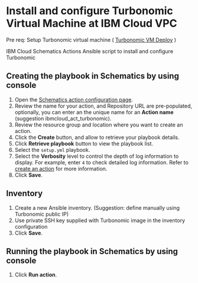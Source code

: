 # Install and configure Turbonomic Virtual Machine at IBM Cloud VPC

Pre req: Setup Turbonomic virtual machine ( [Turbonomic VM Deploy](https://github.com/jpmenegatti/ibmcloud_terraform_turbonomic) )

IBM Cloud Schematics Actions Ansible script to install and configure Turbonomic

## Creating the playbook in Schematics by using console

1. Open the [Schematics action configuration page](https://cloud.ibm.com/schematics/actions/create?name=deployapp&url=https://github.com/Cloud-Schematics/ansible-app-deploy-iks).
2. Review the name for your action, and Repository URL are pre-populated, optionally, you can enter an the unique name for an **Action name** (suggestion ibmcloud_act_turbonomic).
3. Review the resource group and location where you want to create an action. 
4. Click the **Create** button, and allow to retrieve your playbook details.
5. Click **Retrieve playbook** button to view the playbook list.
6. Select the `setup.yml` playbook.
7. Select the **Verbosity** level to control the depth of log information to display. For example, enter `4` to check detailed log information. Refer to [create an action](https://cloud.ibm.com/docs/schematics?topic=schematics-action-setup#create-action) for more information.
8. Click **Save**.

## Inventory

1. Create a new Ansible inventory. (Suggestion: define manually using Turbonomic public IP)
2. Use private SSH key supplied with Turbonomic image in the inventory configuration
3. Click **Save**.

## Running the playbook in Schematics by using console
1. Click **Run action**.
